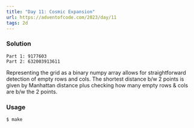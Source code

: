```yaml
---
title: "Day 11: Cosmic Expansion"
url: https://adventofcode.com/2023/day/11
tags: 2d
---
```


### Solution
```
Part 1: 9177603
Part 2: 632003913611
```

Representing the grid as a binary numpy array allows for straightforward detection of empty rows and cols.
The shortest distance b/w 2 points is given by Manhattan distance plus checking how many empty rows & cols are b/w the 2 points.

### Usage
```
$ make
```
